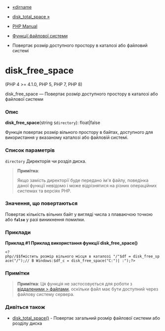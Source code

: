 - [«dirname](function.dirname.md)
- [disk_total_space »](function.disk-total-space.md)

- [PHP Manual](index.md)
- [Функції файлової системи](ref.filesystem.md)
- Повертає розмір доступного простору в каталозі або файловий
системі

# disk_free_space

(PHP 4 \>= 4.1.0, PHP 5, PHP 7, PHP 8)

disk_free_space — Повертає розмір доступного простору в каталозі
або файлової системи

### Опис

**disk_free_space**(string `$directory`): float\|false

Функція повертає розмір вільного простору в байтах, доступного
для використання у вказаному каталозі або файловій системі.

### Список параметрів

`directory`
Директорія чи розділ диска.

> **Примітка**:
>
> Якщо замість директорії буде передано ім'я файлу, поведінка даної
> функції невідомо і може відрізнятися на різних операційних системах
> та версіях PHP.

### Значення, що повертаються

Повертає кількість вільних байт у вигляді числа з плаваючою точкою або
**`false`** у разі виникнення помилки.

### Приклади

**Приклад #1 Приклад використання функції **disk_free_space()****

` <?php//$$fмістить розмір вільного місця в каталозі "/"$df = disk_free_space("/");// В Windows:$df_c = disk_free_space("C:")| :");?> `

### Примітки

> **Примітка**: Ця функція не застосовується для роботи з [віддаленими > файлами](features.remote-files.md), оскільки файл має бути
> доступний через файлову систему сервера.

### Дивіться також

- [disk_total_space()](function.disk-total-space.md) - Повертає
загальний розмір файлової системи або розділу диска
